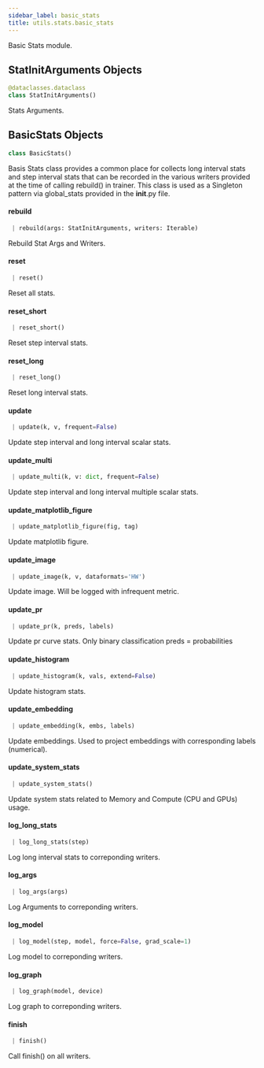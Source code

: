 ```yaml
---
sidebar_label: basic_stats
title: utils.stats.basic_stats
---
```


Basic Stats module.

## StatInitArguments Objects

```python
@dataclasses.dataclass
class StatInitArguments()
```

Stats Arguments.

## BasicStats Objects

```python
class BasicStats()
```

Basis Stats class provides a common place for collects long interval stats and step interval
stats that can be recorded in the various writers provided at the time of calling rebuild()
in trainer. This class is used as a Singleton pattern via global_stats provided in the
__init__.py file.

#### rebuild

```python
 | rebuild(args: StatInitArguments, writers: Iterable)
```

Rebuild Stat Args and Writers.

#### reset

```python
 | reset()
```

Reset all stats.

#### reset\_short

```python
 | reset_short()
```

Reset step interval stats.

#### reset\_long

```python
 | reset_long()
```

Reset long interval stats.

#### update

```python
 | update(k, v, frequent=False)
```

Update step interval and long interval scalar stats.

#### update\_multi

```python
 | update_multi(k, v: dict, frequent=False)
```

Update step interval and long interval multiple scalar stats.

#### update\_matplotlib\_figure

```python
 | update_matplotlib_figure(fig, tag)
```

Update matplotlib figure.

#### update\_image

```python
 | update_image(k, v, dataformats='HW')
```

Update image.
Will be logged with infrequent metric.

#### update\_pr

```python
 | update_pr(k, preds, labels)
```

Update pr curve stats.
Only binary classification
preds = probabilities

#### update\_histogram

```python
 | update_histogram(k, vals, extend=False)
```

Update histogram stats.

#### update\_embedding

```python
 | update_embedding(k, embs, labels)
```

Update embeddings.
 Used to project embeddings with corresponding labels (numerical).

#### update\_system\_stats

```python
 | update_system_stats()
```

Update system stats related to Memory and Compute (CPU and GPUs) usage.

#### log\_long\_stats

```python
 | log_long_stats(step)
```

Log long interval stats to correponding writers.

#### log\_args

```python
 | log_args(args)
```

Log Arguments to correponding writers.

#### log\_model

```python
 | log_model(step, model, force=False, grad_scale=1)
```

Log model to correponding writers.

#### log\_graph

```python
 | log_graph(model, device)
```

Log graph to correponding writers.

#### finish

```python
 | finish()
```

Call finish() on all writers.

